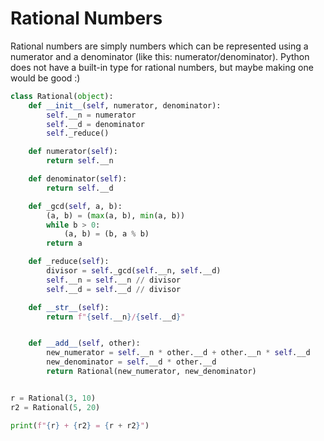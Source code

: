 
# Rational Numbers

Rational numbers are simply numbers which can be represented using a numerator and a denominator (like this: numerator/denominator). 
Python does not have a built-in type for rational numbers, but maybe making one would be good :)

```python
class Rational(object):
    def __init__(self, numerator, denominator):
        self.__n = numerator
        self.__d = denominator
        self._reduce()

    def numerator(self):
        return self.__n

    def denominator(self):
        return self.__d

    def _gcd(self, a, b):
        (a, b) = (max(a, b), min(a, b))
        while b > 0:
            (a, b) = (b, a % b)
        return a

    def _reduce(self):
        divisor = self._gcd(self.__n, self.__d)
        self.__n = self.__n // divisor
        self.__d = self.__d // divisor

    def __str__(self):
        return f"{self.__n}/{self.__d}"


    def __add__(self, other):
        new_numerator = self.__n * other.__d + other.__n * self.__d
        new_denominator = self.__d * other.__d
        return Rational(new_numerator, new_denominator)


r = Rational(3, 10)
r2 = Rational(5, 20)

print(f"{r} + {r2} = {r + r2}")
```


